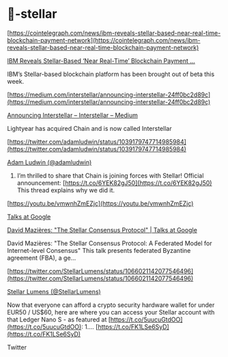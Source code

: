 # 🏦-stellar




[https://cointelegraph.com/news/ibm-reveals-stellar-based-near-real-time-blockchain-payment-network](https://cointelegraph.com/news/ibm-reveals-stellar-based-near-real-time-blockchain-payment-network)

[IBM Reveals Stellar-Based ‘Near Real-Time’ Blockchain Payment ...](https://cointelegraph.com/news/ibm-reveals-stellar-based-near-real-time-blockchain-payment-network)

IBM’s Stellar-based blockchain platform has been brought out of beta this week.



[https://medium.com/interstellar/announcing-interstellar-24ff0bc2d89c](https://medium.com/interstellar/announcing-interstellar-24ff0bc2d89c)

[Announcing Interstellar – Interstellar – Medium](https://medium.com/interstellar/announcing-interstellar-24ff0bc2d89c)

Lightyear has acquired Chain and is now called Interstellar

[https://twitter.com/adamludwin/status/1039179747714985984](https://twitter.com/adamludwin/status/1039179747714985984)

[Adam Ludwin (@adamludwin)](https://twitter.com/adamludwin)

1) I’m thrilled to share that Chain is joining forces with Stellar! Official announcement: [https://t.co/6YEK82gJ50](https://t.co/6YEK82gJ50) This thread explains why we did it.



[https://youtu.be/vmwnhZmEZjc](https://youtu.be/vmwnhZmEZjc)

[Talks at Google](https://www.youtube.com/user/AtGoogleTalks)

[David Mazières: "The Stellar Consensus Protocol" | Talks at Google](https://youtu.be/vmwnhZmEZjc)

David Mazières: "The Stellar Consensus Protocol: A Federated Model for Internet-level Consensus" This talk presents federated Byzantine agreement (FBA), a ge...



[https://twitter.com/StellarLumens/status/1066021142077546496](https://twitter.com/StellarLumens/status/1066021142077546496)

[Stellar Lumens (@StellarLumens)](https://twitter.com/StellarLumens)

Now that everyone can afford a crypto security hardware wallet for under EUR50 / US$60, here are where you can access your Stellar account with that Ledger Nano S - as featured at [https://t.co/5uucuGtdOO](https://t.co/5uucuGtdOO): 1.... [https://t.co/FK1LSe6SyD](https://t.co/FK1LSe6SyD)

Twitter
